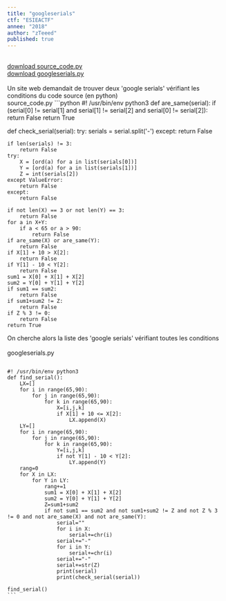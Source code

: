 ```yaml
---
title: "googleserials"
ctf: "ESIEACTF"
annee: "2018"
author: "zTeeed"
published: true
---
```


<br />
<a href="/writeup-scripts/2017-2018/ESIEACTF/googleserials/source_code.py">download source_code.py</a>
<br />
<a href="/writeup-scripts/2017-2018/ESIEACTF/googleserials/googleserials.py">download googleserials.py</a>
<br />
<br />
Un site web demandait de trouver deux 'google serials' vérifiant les conditions du code source (en python)
<br />
source_code.py
```python
#! /usr/bin/env python3
def are_same(serial):
	if (serial[0] != serial[1] and
		serial[1] != serial[2] and
		serial[0] != serial[2]):
		return False
	return True

def check_serial(serial):
	try:
		serials = serial.split('-')
	except:
		return False

	if len(serials) != 3:
		return False
	try:
		X = [ord(a) for a in list(serials[0])]
		Y = [ord(a) for a in list(serials[1])]
		Z = int(serials[2])
	except ValueError:
		return False
	except:
		return False

	if not len(X) == 3 or not len(Y) == 3:
		return False
	for a in X+Y:
		if a < 65 or a > 90:
			return False
	if are_same(X) or are_same(Y):
		return False
	if X[1] + 10 > X[2]:
		return False
	if Y[1] - 10 < Y[2]:
		return False
	sum1 = X[0] + X[1] + X[2]
	sum2 = Y[0] + Y[1] + Y[2]
	if sum1 == sum2:
		return False
	if sum1+sum2 != Z:
		return False
	if Z % 3 != 0:
		return False
	return True               
		
</code></pre>
On cherche alors la liste des 'google serials' vérifiant toutes les conditions
<br />
<br />
googleserials.py
<pre><code class="hljs python">
#! /usr/bin/env python3
def find_serial():
    LX=[]
    for i in range(65,90):
        for j in range(65,90):
            for k in range(65,90):
                X=[i,j,k]
                if X[1] + 10 <= X[2]:
                    LX.append(X)
    LY=[]
    for i in range(65,90):
        for j in range(65,90):
            for k in range(65,90):
                Y=[i,j,k]
                if not Y[1] - 10 < Y[2]:
                    LY.append(Y)
    rang=0
    for X in LX:
        for Y in LY:
            rang+=1
            sum1 = X[0] + X[1] + X[2]
            sum2 = Y[0] + Y[1] + Y[2]
            Z=sum1+sum2
            if not sum1 == sum2 and not sum1+sum2 != Z and not Z % 3 != 0 and not are_same(X) and not are_same(Y):
                serial=""
                for i in X:
                    serial+=chr(i)
                serial+="-"
                for i in Y:
                    serial+=chr(i)
                serial+="-"
                serial+=str(Z)
                print(serial)
                print(check_serial(serial))

find_serial()
```
